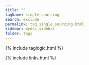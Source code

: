```yaml
---
title: ""
tagName: single_sourcing
search: exclude
permalink: tag_single_sourcing.html
sidebar: mydoc_sidebar
folder: tags
---
```

{% include taglogic.html %}

{% include links.html %}
